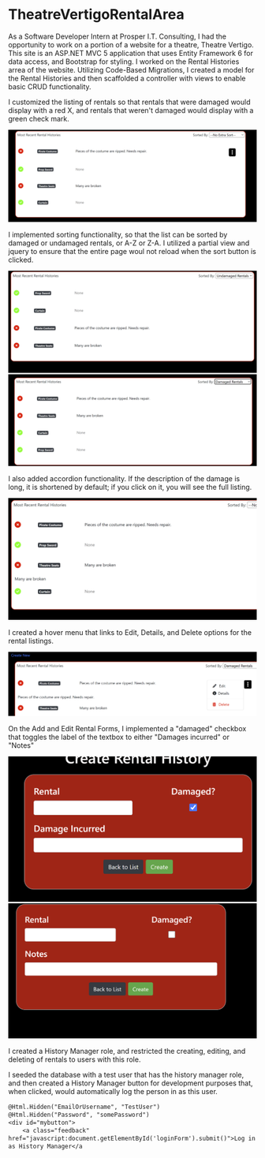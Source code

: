 # TheatreVertigoRentalArea

As a Software Developer Intern at Prosper I.T. Consulting, I had the opportunity to work on a portion of a website for a theatre, Theatre Vertigo. This site is an ASP.NET MVC 5 application that uses Entity Framework 6 for data access, and Bootstrap for styling. I worked on the Rental Histories arrea of the website. Utilizing Code-Based Migrations, I created a model for the Rental Histories and then scaffolded a controller with views to enable basic CRUD functionality.

I customized the listing of rentals so that rentals that were damaged would display with a red X, and rentals that weren't damaged would display with a green check mark.

![Rental Histories](https://github.com/kb789/TheatreVertigoRentalArea/blob/master/images/Screenshot%202023-10-11%20215516.png)

I implemented sorting functionality, so that the list can be sorted by damaged or undamaged rentals, or A-Z or Z-A. I utilized a partial view and jquery to ensure that the entire page woul not reload when the sort button is clicked.

![Sort1](https://github.com/kb789/TheatreVertigoRentalArea/blob/master/images/Screenshot%202023-10-11%20220342.png)
![Sort1](https://github.com/kb789/TheatreVertigoRentalArea/blob/master/images/Screenshot%202023-10-11%20220421.png)

I also added accordion functionality. If the description of the damage is long, it is shortened by default; if you click on it, you will see the full listing.

![Accordion](https://github.com/kb789/TheatreVertigoRentalArea/blob/master/images/Screenshot%202023-10-11%20215552.png)

I created a hover menu that links to Edit, Details, and Delete options for the rental listings. 

![Hover](https://github.com/kb789/TheatreVertigoRentalArea/blob/master/images/Screenshot%202023-10-11%20220455.png)

On the Add and Edit Rental Forms, I implemented a "damaged" checkbox that toggles the label of the textbox to either "Damages incurred" or "Notes"

![DamageToggle1](https://github.com/kb789/TheatreVertigoRentalArea/blob/master/images/Screenshot%202023-10-11%20215644.png)
![DamageToggle2](https://github.com/kb789/TheatreVertigoRentalArea/blob/master/images/Screenshot%202023-10-11%20215718.png)

I created a History Manager role, and restricted the creating, editing, and deleting of rentals to users with this role.

I seeded the database with a test user that has the history manager role, and then created a History Manager button for development purposes that, when clicked, would automatically log the person in as this user.

    @Html.Hidden("EmailOrUsername", "TestUser")
    @Html.Hidden("Password", "somePassword")
    <div id="mybutton">
        <a class="feedback" href="javascript:document.getElementById('loginForm').submit()">Log in as History Manager</a

